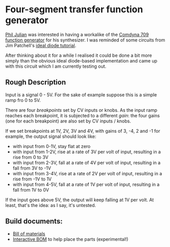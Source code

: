 # Four-segment transfer function generator

[Phil Julian](https://philjulian.bandcamp.com/) was interested in having a workalike of the [Comdyna 709 function generator](http://www.analogmuseum.org/library/comdyna_functiongenerators.pdf) for his synthesizer. I was reminded of some circuits from Jim Patchell's [ideal diode tutorial](https://schmitzbits.de/diode_tutorial/index.html).

After thinking about it for a while I realised it could be done a bit more simply than the obvious ideal diode-based implementation and came up with this circuit which I am currently testing out. 

## Rough Description

Input is a signal 0 - 5V. For the sake of example suppose this is a simple ramp fro 0 to 5V.

There are four *breakpoints* set by CV inputs or knobs. As the input ramp reaches each breakpoint, it is subjected to a different *gain*: the four gains (one for each breakpoint) are also set by CV inputs / knobs.

If we set breakpoints at 1V, 2V, 3V and 4V, with gains of 3, -4, 2 and -1 for example, the output signal should look like:
 - with input from 0-1V, stay flat at zero
 - with input from 1-2V, rise at a rate of 3V per volt of input, resulting in a rise from 0 to 3V
 - with input from 2-3V, fall at a rate of 4V per volt of input, resulting in a fall from 3V to -1V
 - with input from 3-4V, rise at a rate of 2V per volt of input, resulting in a rise from -1V to 1V
 - with input from 4-5V, fall at a rate of 1V per volt of input, resulting in a fall from 1V to 0V

If the input goes above 5V, the output will keep falling at 1V per volt. At least, that's the idea: as I say, it's untested. 

## Build documents:

 - [Bill of materials](breakpoints-bom.pdf) 
 - [Interactive BOM](ibom.html) to help place the parts (experimental!)


 
 
